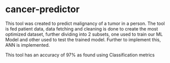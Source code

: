 # cancer-predictor
This tool was created to predict malignancy of a tumor in a person. 
The tool is fed patient data, data fetching and cleaning is done to create the most optimized dataset, further dividing into 2 subsets, one used to train our ML Model and other used to test the trained model. Further to implement this, ANN is implemented.

This tool has an accuracy of 97% as found using Classification metrics
